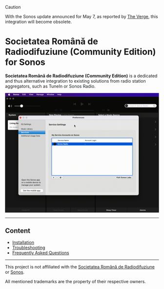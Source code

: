 > [!CAUTION]
> With the Sonos update announced for May 7, as reported by <a href="https://www.theverge.com/2024/4/10/24125866/sonos-new-app-features">The Verge</a>, this integration will become obsolete.

# Societatea Română de Radiodifuziune (Community Edition) for Sonos

**Societatea Română de Radiodifuziune (Community Edition)** is a dedicated and thus alternative integration to existing solutions from radio station aggregators, such as TuneIn or Sonos Radio.

<img src="https://raw.githubusercontent.com/public-broadcasting/societatea-romana-de-radiodifuziune-community-edition-for-sonos/main/img/societatea-romana-de-radiodifuziune-community-edition-demo.gif">

---

## Content

- [Installation](https://github.com/public-broadcasting/societatea-romana-de-radiodifuziune-community-edition-for-sonos/wiki#installation)
- [Troubleshooting](https://github.com/public-broadcasting/societatea-romana-de-radiodifuziune-community-edition-for-sonos/wiki#troubleshooting)
- [Frequently Asked Questions](https://github.com/public-broadcasting/societatea-romana-de-radiodifuziune-community-edition-for-sonos/wiki#frequently-asked-questions)

---

This project is not affiliated with the <a href="http://srr.ro/">Societatea Română de Radiodifuziune</a> or <a href="https://www.sonos.com/">Sonos</a>.

All mentioned trademarks are the property of their respective owners.
